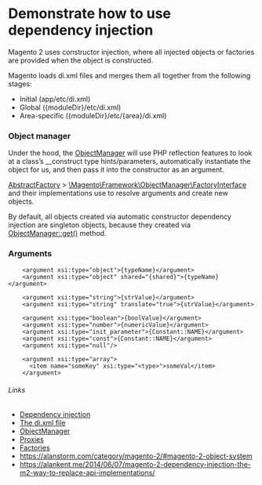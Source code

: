 # Demonstrate how to use dependency injection

Magento 2 uses constructor injection, where all injected objects or factories are provided when the object is constructed.

Magento loads di.xml files and merges them all together from the following stages:
* Initial (app/etc/di.xml)
* Global ({moduleDir}/etc/di.xml)
* Area-specific ({moduleDir}/etc/{area}/di.xml)

### Object manager

Under the hood, the [ObjectManager](https://github.com/magento/magento2/blob/2.2-develop/lib/internal/Magento/Framework/ObjectManager/ObjectManager.php) 
will use PHP reflection features to look at a class’s __construct type hints/parameters, 
automatically instantiate the object for us, and then pass it into the constructor as an argument.

[AbstractFactory](https://github.com/magento/magento2/blob/2.2-develop/lib/internal/Magento/Framework/ObjectManager/Factory/AbstractFactory.php) > [\Magento\Framework\ObjectManager\FactoryInterface](https://github.com/magento/magento2/blob/2.2-develop/lib/internal/Magento/Framework/ObjectManager/FactoryInterface.php)
and their implementations use to resolve arguments and create new objects.

By default, all objects created via automatic constructor dependency injection are singleton objects,
because they created via [ObjectManager::get()](https://github.com/magento/magento2/blob/2.2-develop/lib/internal/Magento/Framework/ObjectManager/Factory/AbstractFactory.php#L143-L147) method.

### Arguments

```
    <argument xsi:type="object">{typeName}</argument>
    <argument xsi:type="object" shared="{shared}">{typeName}</argument>

    <argument xsi:type="string">{strValue}</argument>
    <argument xsi:type="string" translate="true">{strValue}</argument>

    <argument xsi:type="boolean">{boolValue}</argument>
    <argument xsi:type="number">{numericValue}</argument>
    <argument xsi:type="init_parameter">{Constant::NAME}</argument>
    <argument xsi:type="const">{Constant::NAME}</argument>
    <argument xsi:type="null"/>

    <argument xsi:type="array">
      <item name="someKey" xsi:type="<type>">someVal</item>
    </argument>
```

###### Links
- [Dependency injection](https://devdocs.magento.com/guides/v2.2/extension-dev-guide/depend-inj.html)
- [The di.xml file](https://devdocs.magento.com/guides/v2.2/extension-dev-guide/build/di-xml-file.html)
- [ObjectManager](https://devdocs.magento.com/guides/v2.2/extension-dev-guide/object-manager.html)
- [Proxies](https://devdocs.magento.com/guides/v2.2/extension-dev-guide/proxies.html)
- [Factories](https://devdocs.magento.com/guides/v2.2/extension-dev-guide/factories.html)
- https://alanstorm.com/category/magento-2/#magento-2-object-system
- https://alankent.me/2014/06/07/magento-2-dependency-injection-the-m2-way-to-replace-api-implementations/
